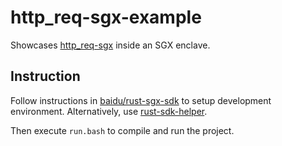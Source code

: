 # http_req-sgx-example

Showcases [http_req-sgx](https://github.com/piotr-roslaniec/http_req-sgx-example) inside an SGX enclave.

## Instruction

Follow instructions in [baidu/rust-sgx-sdk](https://github.com/baidu/rust-sgx-sdk) to setup development environment. Alternatively, use [rust-sdk-helper](https://github.com/piotr-roslaniec/rust-sdk-helper).

Then execute `run.bash` to compile and run the project.
